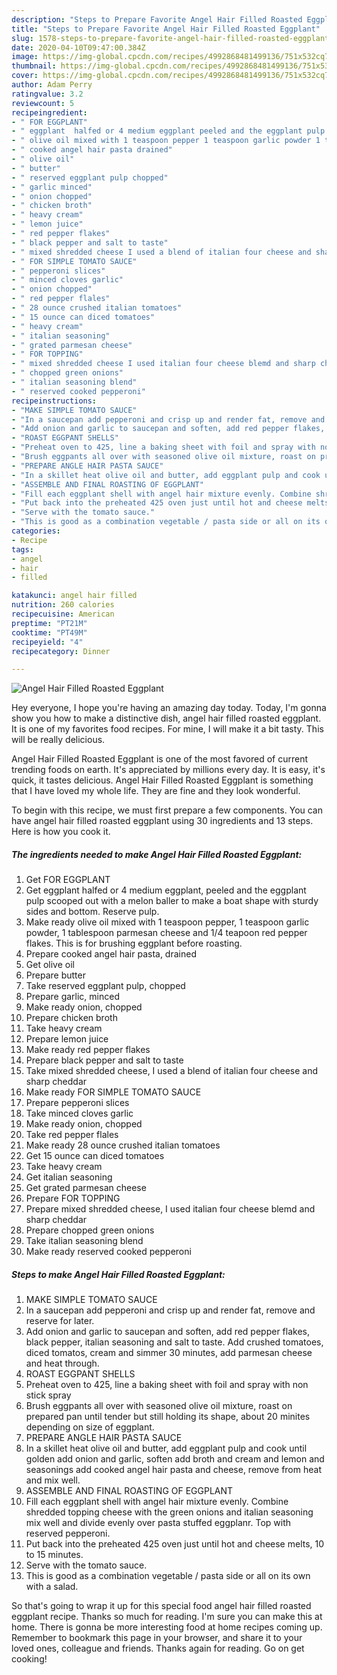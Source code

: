 ```yaml
---
description: "Steps to Prepare Favorite Angel Hair Filled Roasted Eggplant"
title: "Steps to Prepare Favorite Angel Hair Filled Roasted Eggplant"
slug: 1578-steps-to-prepare-favorite-angel-hair-filled-roasted-eggplant
date: 2020-04-10T09:47:00.384Z
image: https://img-global.cpcdn.com/recipes/4992868481499136/751x532cq70/angel-hair-filled-roasted-eggplant-recipe-main-photo.jpg
thumbnail: https://img-global.cpcdn.com/recipes/4992868481499136/751x532cq70/angel-hair-filled-roasted-eggplant-recipe-main-photo.jpg
cover: https://img-global.cpcdn.com/recipes/4992868481499136/751x532cq70/angel-hair-filled-roasted-eggplant-recipe-main-photo.jpg
author: Adam Perry
ratingvalue: 3.2
reviewcount: 5
recipeingredient:
- " FOR EGGPLANT"
- " eggplant  halfed or 4 medium eggplant peeled and the eggplant pulp scooped out with a melon baller to make  a boat shape with sturdy sides and bottom Reserve pulp"
- " olive oil mixed with 1 teaspoon pepper 1 teaspoon garlic powder 1 tablespoon parmesan cheese and 14 teapoon red pepper flakes This is for brushing eggplant  before roasting"
- " cooked angel hair pasta drained"
- " olive oil"
- " butter"
- " reserved eggplant pulp chopped"
- " garlic minced"
- " onion chopped"
- " chicken broth"
- " heavy cream"
- " lemon juice"
- " red pepper flakes"
- " black pepper and salt to taste"
- " mixed shredded cheese I used a blend of italian four cheese and sharp cheddar"
- " FOR SIMPLE TOMATO SAUCE"
- " pepperoni slices"
- " minced cloves garlic"
- " onion chopped"
- " red pepper flales"
- " 28 ounce crushed italian tomatoes"
- " 15 ounce can diced tomatoes"
- " heavy cream"
- " italian seasoning"
- " grated parmesan cheese"
- " FOR TOPPING"
- " mixed shredded cheese I used italian four cheese blemd and sharp cheddar"
- " chopped green onions"
- " italian seasoning blend"
- " reserved cooked pepperoni"
recipeinstructions:
- "MAKE SIMPLE TOMATO SAUCE"
- "In a saucepan add pepperoni and crisp up and render fat, remove and reserve for later."
- "Add onion and garlic to saucepan and soften, add red pepper flakes, black pepper, italian seasoning and salt to taste. Add crushed tomatoes, diced tomatos, cream and simmer 30 minutes, add parmesan cheese and heat through."
- "ROAST EGGPANT SHELLS"
- "Preheat oven to 425, line a baking sheet with foil and spray with non stick spray"
- "Brush eggpants all over with seasoned olive oil mixture, roast on prepared pan until tender but still holding its shape, about 20 minites depending on size of eggplant."
- "PREPARE ANGLE HAIR PASTA SAUCE"
- "In a skillet heat olive oil and butter, add eggplant pulp and cook until golden add onion and garlic, soften add broth and cream and lemon and seasonings add cooked angel hair pasta and cheese, remove from heat and mix well."
- "ASSEMBLE AND FINAL ROASTING OF EGGPLANT"
- "Fill each eggplant shell with angel hair mixture evenly. Combine shredded topping cheese with the green onions and italian seasoning mix well and divide evenly over pasta stuffed eggplanr. Top with reserved pepperoni."
- "Put back into the preheated 425 oven just until hot and cheese melts, 10 to 15 minutes."
- "Serve with the tomato sauce."
- "This is good as a combination vegetable / pasta side or all on its own with a salad."
categories:
- Recipe
tags:
- angel
- hair
- filled

katakunci: angel hair filled 
nutrition: 260 calories
recipecuisine: American
preptime: "PT21M"
cooktime: "PT49M"
recipeyield: "4"
recipecategory: Dinner

---
```



![Angel Hair Filled Roasted Eggplant](https://img-global.cpcdn.com/recipes/4992868481499136/751x532cq70/angel-hair-filled-roasted-eggplant-recipe-main-photo.jpg)

Hey everyone, I hope you're having an amazing day today. Today, I'm gonna show you how to make a distinctive dish, angel hair filled roasted eggplant. It is one of my favorites food recipes. For mine, I will make it a bit tasty. This will be really delicious.

Angel Hair Filled Roasted Eggplant is one of the most favored of current trending foods on earth. It's appreciated by millions every day. It is easy, it's quick, it tastes delicious. Angel Hair Filled Roasted Eggplant is something that I have loved my whole life. They are fine and they look wonderful.




To begin with this recipe, we must first prepare a few components. You can have angel hair filled roasted eggplant using 30 ingredients and 13 steps. Here is how you cook it.

<!--inarticleads1-->

##### The ingredients needed to make Angel Hair Filled Roasted Eggplant:

1. Get  FOR EGGPLANT
1. Get  eggplant  halfed or 4 medium eggplant, peeled and the eggplant pulp scooped out with a melon baller to make  a boat shape with sturdy sides and bottom. Reserve pulp.
1. Make ready  olive oil mixed with 1 teaspoon pepper, 1 teaspoon garlic powder, 1 tablespoon parmesan cheese and 1/4 teapoon red pepper flakes. This is for brushing eggplant  before roasting.
1. Prepare  cooked angel hair pasta, drained
1. Get  olive oil
1. Prepare  butter
1. Take  reserved eggplant pulp, chopped
1. Prepare  garlic, minced
1. Make ready  onion, chopped
1. Prepare  chicken broth
1. Take  heavy cream
1. Prepare  lemon juice
1. Make ready  red pepper flakes
1. Prepare  black pepper and salt to taste
1. Take  mixed shredded cheese, I used a blend of italian four cheese and sharp cheddar
1. Make ready  FOR SIMPLE TOMATO SAUCE
1. Prepare  pepperoni slices
1. Take  minced cloves garlic
1. Make ready  onion, chopped
1. Take  red pepper flales
1. Make ready  28 ounce crushed italian tomatoes
1. Get  15 ounce can diced tomatoes
1. Take  heavy cream
1. Get  italian seasoning
1. Get  grated parmesan cheese
1. Prepare  FOR TOPPING
1. Prepare  mixed shredded cheese, I used italian four cheese blemd and sharp cheddar
1. Prepare  chopped green onions
1. Take  italian seasoning blend
1. Make ready  reserved cooked pepperoni




<!--inarticleads2-->

##### Steps to make Angel Hair Filled Roasted Eggplant:

1. MAKE SIMPLE TOMATO SAUCE
1. In a saucepan add pepperoni and crisp up and render fat, remove and reserve for later.
1. Add onion and garlic to saucepan and soften, add red pepper flakes, black pepper, italian seasoning and salt to taste. Add crushed tomatoes, diced tomatos, cream and simmer 30 minutes, add parmesan cheese and heat through.
1. ROAST EGGPANT SHELLS
1. Preheat oven to 425, line a baking sheet with foil and spray with non stick spray
1. Brush eggpants all over with seasoned olive oil mixture, roast on prepared pan until tender but still holding its shape, about 20 minites depending on size of eggplant.
1. PREPARE ANGLE HAIR PASTA SAUCE
1. In a skillet heat olive oil and butter, add eggplant pulp and cook until golden add onion and garlic, soften add broth and cream and lemon and seasonings add cooked angel hair pasta and cheese, remove from heat and mix well.
1. ASSEMBLE AND FINAL ROASTING OF EGGPLANT
1. Fill each eggplant shell with angel hair mixture evenly. Combine shredded topping cheese with the green onions and italian seasoning mix well and divide evenly over pasta stuffed eggplanr. Top with reserved pepperoni.
1. Put back into the preheated 425 oven just until hot and cheese melts, 10 to 15 minutes.
1. Serve with the tomato sauce.
1. This is good as a combination vegetable / pasta side or all on its own with a salad.




So that's going to wrap it up for this special food angel hair filled roasted eggplant recipe. Thanks so much for reading. I'm sure you can make this at home. There is gonna be more interesting food at home recipes coming up. Remember to bookmark this page in your browser, and share it to your loved ones, colleague and friends. Thanks again for reading. Go on get cooking!
